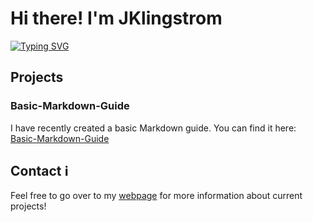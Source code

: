 # Hi there! I'm JKlingstrom

[![Typing SVG](https://readme-typing-svg.herokuapp.com?font=Space+Mono&pause=1000&color=F71D7A&width=435&lines=I'm+a+Digital+Forensics+Student;I'm+a+CTF+Player;I'm+a+Beginner+Programmer;I'm+a+Beginner+Hardware+Hacker)](https://git.io/typing-svg)


## Projects
### Basic-Markdown-Guide
I have recently created a basic Markdown guide. You can find it here:<br> [Basic-Markdown-Guide](https://github.com/JKlingstrom/Basic-Markdown-Guide)

## Contact ℹ
Feel free to go over to my [webpage](https://jklingstrom.github.io/) for more information about current projects!

